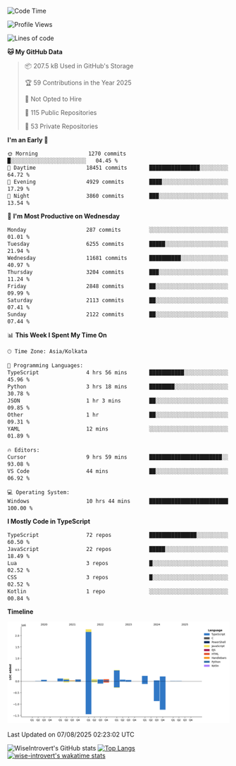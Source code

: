 <!--START_SECTION:waka-->
![Code Time](http://img.shields.io/badge/Code%20Time-2%2C430%20hrs%2043%20mins-blue)

![Profile Views](http://img.shields.io/badge/Profile%20Views-0-blue)

![Lines of code](https://img.shields.io/badge/From%20Hello%20World%20I%27ve%20Written-4.0%20million%20lines%20of%20code-blue)

**🐱 My GitHub Data** 

> 📦 207.5 kB Used in GitHub's Storage 
 > 
> 🏆 59 Contributions in the Year 2025
 > 
> 🚫 Not Opted to Hire
 > 
> 📜 115 Public Repositories 
 > 
> 🔑 53 Private Repositories 
 > 
**I'm an Early 🐤** 

```text
🌞 Morning                1270 commits        █░░░░░░░░░░░░░░░░░░░░░░░░   04.45 % 
🌆 Daytime                18451 commits       ████████████████░░░░░░░░░   64.72 % 
🌃 Evening                4929 commits        ████░░░░░░░░░░░░░░░░░░░░░   17.29 % 
🌙 Night                  3860 commits        ███░░░░░░░░░░░░░░░░░░░░░░   13.54 % 
```
📅 **I'm Most Productive on Wednesday** 

```text
Monday                   287 commits         ░░░░░░░░░░░░░░░░░░░░░░░░░   01.01 % 
Tuesday                  6255 commits        █████░░░░░░░░░░░░░░░░░░░░   21.94 % 
Wednesday                11681 commits       ██████████░░░░░░░░░░░░░░░   40.97 % 
Thursday                 3204 commits        ███░░░░░░░░░░░░░░░░░░░░░░   11.24 % 
Friday                   2848 commits        ██░░░░░░░░░░░░░░░░░░░░░░░   09.99 % 
Saturday                 2113 commits        ██░░░░░░░░░░░░░░░░░░░░░░░   07.41 % 
Sunday                   2122 commits        ██░░░░░░░░░░░░░░░░░░░░░░░   07.44 % 
```


📊 **This Week I Spent My Time On** 

```text
🕑︎ Time Zone: Asia/Kolkata

💬 Programming Languages: 
TypeScript               4 hrs 56 mins       ███████████░░░░░░░░░░░░░░   45.96 % 
Python                   3 hrs 18 mins       ████████░░░░░░░░░░░░░░░░░   30.78 % 
JSON                     1 hr 3 mins         ██░░░░░░░░░░░░░░░░░░░░░░░   09.85 % 
Other                    1 hr                ██░░░░░░░░░░░░░░░░░░░░░░░   09.31 % 
YAML                     12 mins             ░░░░░░░░░░░░░░░░░░░░░░░░░   01.89 % 

🔥 Editors: 
Cursor                   9 hrs 59 mins       ███████████████████████░░   93.08 % 
VS Code                  44 mins             ██░░░░░░░░░░░░░░░░░░░░░░░   06.92 % 

💻 Operating System: 
Windows                  10 hrs 44 mins      █████████████████████████   100.00 % 
```

**I Mostly Code in TypeScript** 

```text
TypeScript               72 repos            ███████████████░░░░░░░░░░   60.50 % 
JavaScript               22 repos            █████░░░░░░░░░░░░░░░░░░░░   18.49 % 
Lua                      3 repos             █░░░░░░░░░░░░░░░░░░░░░░░░   02.52 % 
CSS                      3 repos             █░░░░░░░░░░░░░░░░░░░░░░░░   02.52 % 
Kotlin                   1 repo              ░░░░░░░░░░░░░░░░░░░░░░░░░   00.84 % 
```



**Timeline**

![Lines of Code chart](https://raw.githubusercontent.com/wise-introvert/wise-introvert/master/assets/bar_graph.png)


 Last Updated on 07/08/2025 02:23:02 UTC
<!--END_SECTION:waka-->

![WiseIntrovert's GitHub stats](https://github-readme-stats.vercel.app/api?username=wise-introvert&count_private=true&show_icons=true)
[![Top Langs](https://github-readme-stats.vercel.app/api/top-langs/?username=wise-introvert&langs_count=10)](https://github.com/anuraghazra/github-readme-stats)
[![wise-introvert's wakatime stats](https://github-readme-stats.vercel.app/api/wakatime?username=wiseintrovert)](https://github.com/anuraghazra/github-readme-stats)
